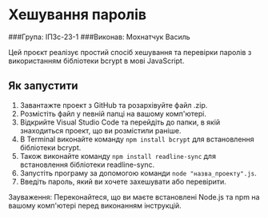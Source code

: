 # Хешування паролів

###Група: ІПЗс-23-1
###Виконав: Мохнатчук Василь

Цей проєкт реалізує простий спосіб хешування та перевірки паролів з використанням бібліотеки bcrypt в мові JavaScript.

## Як запустити

1. Завантажте проект з GitHub та розархівуйте файл .zip.
2. Розмістіть файл у певній папці на вашому комп'ютері.
3. Відкрийте Visual Studio Code та перейдіть до папки, в якій знаходиться проект, що ви розмістили раніше.
4. В Terminal виконайте команду `npm install bcrypt` для встановлення бібліотеки bcrypt.
5. Також виконайте команду `npm install readline-sync` для встановлення бібліотеки readline-sync.
6. Запустіть програму за допомогою команди `node "назва_проекту".js`.
3. Введіть пароль, який ви хочете захешувати або перевірити.

Зауваження: Переконайтеся, що ви маєте встановлені Node.js та npm на вашому комп'ютері перед виконанням інструкцій.
